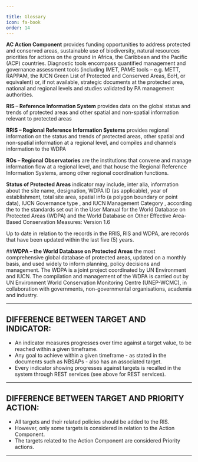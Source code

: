 ```yaml
---

title: Glossary
icon: fa-book
order: 14
---
```


**AC Action Component** provides funding opportunities to address protected and conserved areas, sustainable use of biodiversity, natural resources priorities for actions on the ground in Africa, the Caribbean and the Pacific (ACP) countries. 
Diagnostic tools encompass quantified management and governance assessment tools (including IMET, PAME tools – e.g. METT, RAPPAM, the IUCN Green List of Protected and Conserved Areas, EoH, or equivalent) or, if not available, strategic documents at the protected area, national and regional levels and studies validated by PA management authorities.

**RIS – Reference Information System** provides data on the global status and trends of protected areas and other spatial and non-spatial information relevant to protected areas

**RRIS – Regional Reference Information Systems** provides regional information on the status and trends of protected areas, other spatial and non-spatial information at a regional level, and compiles and channels information to the WDPA

**ROs – Regional Observatories** are the institutions that convene and manage information flow at a regional level, and that house the Regional Reference Information Systems, among other regional coordination functions.

**Status of Protected Areas** indicator may include, inter alia, information about the site name, designation, WDPA ID (as applicable), year of establishment, total site area, spatial info (a polygon boundary or point data), IUCN Governance type , and IUCN Management Category , according the to the standards set out in the User Manual for the World Database on Protected Areas (WDPA) and the World Database on Other Effective Area-Based Conservation Measures: Version 1.6 

Up to date in relation to the records in the RRIS, RIS and WDPA, are records that have been updated within the last five (5) years. 

##**WDPA – the World Database on Protected Areas** the most comprehensive global database of protected areas, updated on a monthly basis, and used widely to inform planning, policy decisions and management. The WDPA is a joint project coordinated by UN Environment and IUCN. The compilation and management of the WDPA is carried out by UN Environment World Conservation Monitoring Centre (UNEP-WCMC), in collaboration with governments, non-governmental organisations, academia and industry.  

----

## DIFFERENCE BETWEEN TARGET AND INDICATOR:

- An indicator measures progresses over time against a target value, to be reached within a given timeframe.
- Any goal to achieve within a given timeframe - as stated in the documents such as NBSAPs - also has an associated target. 
- Every indicator showing progresses against targets is recalled in the system through REST services (see above for REST services).

----

## DIFFERENCE BETWEEN TARGET AND PRIORITY ACTION:
- All targets and their related policies should be added to the RIS.	
- However, only some targets is considered in relation to the Action Component.
- The targets related to the Action Component are considered Priority actions.

----
